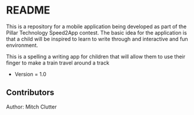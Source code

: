 # README #

This is a repository for a mobile application being developed as part of the Pillar Technology Speed2App contest.
The basic idea for the application is that a child will be inspired to learn to write through and interactive and fun environment.

This is a spelling a writing app for children that will allow them to use their finger to make a train travel around a track
* Version = 1.0

## Contributors ##
Author: Mitch Clutter
